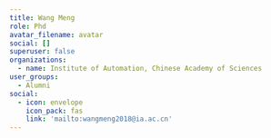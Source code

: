 ```yaml
---
title: Wang Meng
role: Phd
avatar_filename: avatar
social: []
superuser: false
organizations:
  - name: Institute of Automation, Chinese Academy of Sciences
user_groups:
  - Alumni
social:
  - icon: envelope
    icon_pack: fas
    link: 'mailto:wangmeng2018@ia.ac.cn'
---
```




